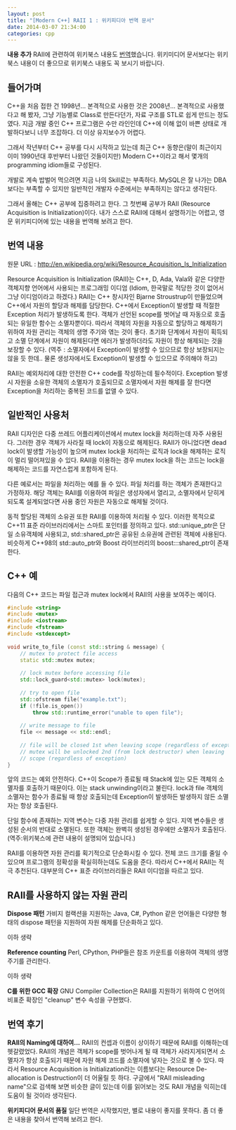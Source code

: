 ```yaml
---
layout: post
title: "[Modern C++] RAII 1 : 위키피디아 번역 문서"
date: 2014-03-07 21:34:00
categories: cpp
---
```


**내용 추가**
RAII에 관련하여 위키북스 내용도 [번역](/cpp/2014/03/09/raii2-wikibooks.html)했습니다. 위키미디어 문서보다는 위키북스 내용이 더 좋으므로 위키북스 내용도 꼭 보시기 바랍니다.

## 들어가며
C++을 처음 접한 건 1998년... 본격적으로 사용한 것은 2008년... 본격적으로 사용했다고 해 봤자, 그냥 기능별로 Class로 만든다던가, 자료 구조를 STL로 쉽게 만드는 정도였다. 지금 개발 중인 C++ 프로그램은 수만 라인인데 C++에 이해 없이 바쁜 상태로 개발하다보니 너무 조잡하다. 더 이상 유지보수가 어렵다.

그래서 작년부터 C++ 공부를 다시 시작하고 있는데 최근 C++ 동향은(말이 최근이지 이미 1990년대 후반부터 나왔던 것들이지만) Modern C++이라고 해서 몇개의 programming idiom들로 구성된다.

개발로 계속 밥벌어 먹으려면 지금 나의 Skill로는 부족하다. MySQL은 잘 나가는 DBA보다는 부족할 수 있지만 일반적인 개발자 수준에서는 부족하지는 않다고 생각된다.

그래서 올해는 C++ 공부에 집중하려고 한다. 그 첫번째 공부가 RAII (Resource Acquisition is Initialization)이다. 내가 스스로 RAII에 대해서 설명하기는 어렵고, 영문 위키피디어에 있는 내용을 번역해 보려고 한다.

## 번역 내용
원문 URL : http://en.wikipedia.org/wiki/Resource_Acquisition_Is_Initialization

Resource Acquisition is Initialization (RAII)는 C++, D, Ada, Vala와 같은 다양한 객체지향 언어에서 사용되는 프로그래밍 이디엄 (Idiom, 한국말로 적당한 것이 없어서 그냥 이디엄이라고 하겠다.) RAII는 C++ 창시자인 Bjarne Stroustrup이 만들었으며 C++에서 자원의 할당과 해제를 담당한다. C++에서 Exception이 발생할 때 적절한 Exception 처리가 발생하도록 한다. 객체가 선언된 scope를 벗어날 때 자동으로 호출되는 유일한 함수는 소멸자뿐이다. 따라서 객체의 자원을 자동으로 할당하고 해제하기 위하여 자원 관리는 객체의 생명 주기와 엮는 것이 좋다. 초기화 단계에서 자원이 획득되고 소멸 단계에서 자원이 해제된다면 에러가 발생하더라도 자원이 항상 해제되는 것을 보장할 수 있다. (역주 : 소멸자에서 Exception이 발생할 수 있으므로 항상 보장되지는 않을 듯 한데.. 물론 생성자에서도 Exception이 발생할 수 있으므로 주의해야 하고)

RAII는 예외처리에 대한 안전한 C++ code를 작성하는데 필수적이다. Exception 발생 시 자원을 소유한 객체의 소멸자가 호출되므로 소멸자에서 자원 해제를 잘 한다면 Exception을 처리하는 중복된 코드를 없앨 수 있다.

## 일반적인 사용처
RAII 디자인은 다중 쓰레드 어플리케이션에서 mutex lock을 처리하는데 자주 사용된다. 그러한 경우 객체가 사라질 때 lock이 자동으로 해제된다. RAII가 아니었다면 dead lock이 발생할 가능성이 높으며 mutex lock을 처리하는 로직과 lock을 해제하는 로직이 멀리 떨어져있을 수 있다. RAII을 이용하는 경우 mutex lock을 하는 코드는 lock을 해제하는 코드를 자연스럽게 포함하게 된다.

다른 예로서는 파일을 처리하는 예를 들 수 있다. 파일 처리를 하는 객체가 존재한다고 가정하자. 해당 객체는 RAII를 이용하여 파일은 생성자에서 열리고, 소멸자에서 닫히게 되도록 설계되었다면 사용 중인 자원은 자동으로 해제될 것이다.

동적 할당된 객체의 소유권 또한 RAII를 이용하여 처리될 수 있다. 이러한 목적으로 C++11 표준 라이브러리에서는 스마트 포인터를 정의하고 있다. std::unique_ptr은 단일 소유객체에 사용되고, std::shared_ptr은 공유된 소유권에 관련된 객체에 사용된다. 비슷하게 C++98의 std::auto_ptr와 Boost 라이브러리의 boost:::shared_ptr이 존재한다.

## C++ 예
다음의 C++ 코드는 파일 접근과 mutex lock에서 RAII의 사용을 보여주는 예이다.

```cpp
#include <string>
#include <mutex>
#include <iostream>
#include <fstream>
#include <stdexcept>
  
void write_to_file (const std::string & message) {
    // mutex to protect file access
    static std::mutex mutex;
  
    // lock mutex before accessing file
    std::lock_guard<std::mutex> lock(mutex);
  
    // try to open file
    std::ofstream file("example.txt");
    if (!file.is_open())
        throw std::runtime_error("unable to open file");
  
    // write message to file
    file << message << std::endl;
  
    // file will be closed 1st when leaving scope (regardless of exception)
    // mutex will be unlocked 2nd (from lock destructor) when leaving
    // scope (regardless of exception)
}
```

앞의 코드는 예외 안전하다. C++이 Scope가 종료될 때 Stack에 있는 모든 객체의 소멸자를 호출하기 때문이다. 이는 stack unwinding이라고 불린다. lock과 file 객체의 소멸자는 함수가 종료될 때 항상 호출되는데 Exception이 발생하든 발생하지 않든 소멸자는 항상 호출된다.

단일 함수에 존재하는 지역 변수는 다중 자원 관리를 쉽게할 수 있다. 지역 변수들은 생성된 순서의 반대로 소멸된다. 또한 객체는 완벽히 생성된 경우에만 소멸자가 호출된다. (역주:위키북스에 관련 내용이 설명되어 있습니다.)

RAII를 이용하면 자원 관리를 획기적으로 단순화시킬 수 있다. 전체 코드 크기를 줄일 수 있으며 프로그램의 정확성을 확실히하는데도 도움을 준다. 따라서 C++에서 RAII는 적극 추천된다. 대부분의 C++ 표준 라이브러리들은 RAII 이디엄을 따르고 있다.

## RAII를 사용하지 않는 자원 관리
**Dispose 패턴**
가비지 컬랙션을 지원하는 Java, C#, Python 같은 언어들은 다양한 형태의 dispose 패턴을 지원하여 자원 해제를 단순화하고 있다.

이하 생략

**Reference counting**
Perl, CPython, PHP들은 참조 카운트를 이용하여 객체의 생명 주기를 관리한다.

이하 생략

**C를 위한 GCC 확장**
GNU Compiler Collection은 RAII를 지원하기 위하여 C 언어의 비표준 확장인 "cleanup" 변수 속성을 구현했다.

## 번역 후기
**RAII의 Naming에 대하여...**
RAII의 컨셉과 이름이 상이하기 때문에 RAII를 이해하는데 헷갈렸었다. RAII의 개념은 객체가 scope를 벗어나게 될 때 객체가 사라지게되면서 소멸자가 항상 호출되기 때문에 자원 해제 코드를 소멸자에 넣자는 것으로 볼 수 있다. 따라서 Resource Acquisition is Initialization라는 이름보다는 Resource De-allocation is Destruction이 더 어울릴 듯 하다. 구글에서 "RAII misleading name"으로 검색해 보면 비슷한 글이 있는데 이를 읽어보는 것도 RAII 개념을 익히는데 도움이 될 것이라 생각된다.

**위키피디어 문서의 품질**
일단 번역은 시작했지만, 별로 내용이 좋지를 못하다. 좀 더 좋은 내용을 찾아서 번역해 보려고 한다.

